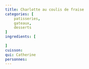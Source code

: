 ```yaml
---
title: Charlotte au coulis de fraise
categories: [
    patisseries,
    gateaux,
    desserts
]
ingredients: [
    
]
cuisson: 
qui: Catherine
personnes: 
---
```


